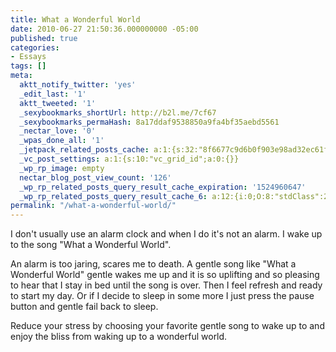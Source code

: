 ```yaml
---
title: What a Wonderful World
date: 2010-06-27 21:50:36.000000000 -05:00
published: true
categories:
- Essays
tags: []
meta:
  aktt_notify_twitter: 'yes'
  _edit_last: '1'
  aktt_tweeted: '1'
  _sexybookmarks_shortUrl: http://b2l.me/7cf67
  _sexybookmarks_permaHash: 8a17ddaf9538850a9fa4bf35aebd5561
  _nectar_love: '0'
  _wpas_done_all: '1'
  _jetpack_related_posts_cache: a:1:{s:32:"8f6677c9d6b0f903e98ad32ec61f8deb";a:2:{s:7:"expires";i:1495276895;s:7:"payload";a:3:{i:0;a:1:{s:2:"id";i:665;}i:1;a:1:{s:2:"id";i:257;}i:2;a:1:{s:2:"id";i:184;}}}}
  _vc_post_settings: a:1:{s:10:"vc_grid_id";a:0:{}}
  _wp_rp_image: empty
  nectar_blog_post_view_count: '126'
  _wp_rp_related_posts_query_result_cache_expiration: '1524960647'
  _wp_rp_related_posts_query_result_cache_6: a:12:{i:0;O:8:"stdClass":2:{s:7:"post_id";s:4:"1423";s:5:"score";s:15:"45.922988259751";}i:1;O:8:"stdClass":2:{s:7:"post_id";s:3:"717";s:5:"score";s:15:"45.922988259751";}i:2;O:8:"stdClass":2:{s:7:"post_id";s:4:"8086";s:5:"score";s:18:"37.170077080516116";}i:3;O:8:"stdClass":2:{s:7:"post_id";s:4:"2074";s:5:"score";s:18:"37.170077080516116";}i:4;O:8:"stdClass":2:{s:7:"post_id";s:3:"741";s:5:"score";s:18:"37.170077080516116";}i:5;O:8:"stdClass":2:{s:7:"post_id";s:3:"722";s:5:"score";s:18:"37.170077080516116";}i:6;O:8:"stdClass":2:{s:7:"post_id";s:3:"703";s:5:"score";s:18:"37.170077080516116";}i:7;O:8:"stdClass":2:{s:7:"post_id";s:3:"686";s:5:"score";s:18:"37.170077080516116";}i:8;O:8:"stdClass":2:{s:7:"post_id";s:3:"684";s:5:"score";s:18:"37.170077080516116";}i:9;O:8:"stdClass":2:{s:7:"post_id";s:4:"4580";s:5:"score";s:18:"35.800472663648854";}i:10;O:8:"stdClass":2:{s:7:"post_id";s:4:"1347";s:5:"score";s:18:"35.800472663648854";}i:11;O:8:"stdClass":2:{s:7:"post_id";s:3:"850";s:5:"score";s:18:"35.800472663648854";}}
permalink: "/what-a-wonderful-world/"
---
```

I don't usually use an alarm clock and when I do it's not an alarm. I wake up to the song "What a Wonderful World".

An alarm is too jaring, scares me to death. A gentle song like "What a Wonderful World" gentle wakes me up and it is so uplifting and so pleasing to hear that I stay in bed until the song is over. Then I feel refresh and ready to start my day. Or if I decide to sleep in some more I just press the pause button and gentle fail back to sleep.

Reduce your stress by choosing your favorite gentle song to wake up to and enjoy the bliss from waking up to a wonderful world.
